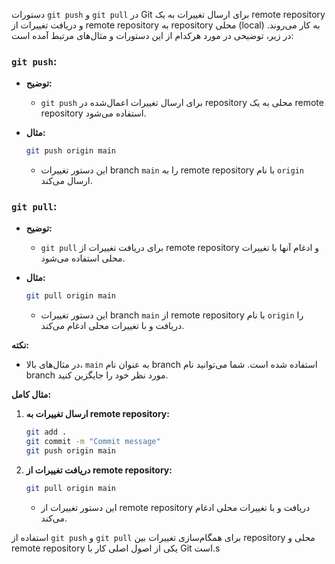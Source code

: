دستورات `git push` و `git pull` در Git برای ارسال تغییرات به یک remote repository و دریافت تغییرات از remote repository به repository محلی (local) به کار می‌روند. در زیر، توضیحی در مورد هرکدام از این دستورات و مثال‌های مرتبط آمده است:

### `git push`:

- **توضیح:**
  - `git push` برای ارسال تغییرات اعمال‌شده در repository محلی به یک remote repository استفاده می‌شود.

- **مثال:**
  ```bash
  git push origin main
  ```
  - این دستور تغییرات branch `main` را به remote repository با نام `origin` ارسال می‌کند.

### `git pull`:

- **توضیح:**
  - `git pull` برای دریافت تغییرات از remote repository و ادغام آنها با تغییرات محلی استفاده می‌شود.

- **مثال:**
  ```bash
  git pull origin main
  ```
  - این دستور تغییرات branch `main` از remote repository با نام `origin` را دریافت و با تغییرات محلی ادغام می‌کند.

**نکته:**
- در مثال‌های بالا، `main` به عنوان نام branch استفاده شده است. شما می‌توانید نام branch مورد نظر خود را جایگزین کنید.

**مثال کامل:**

1. **ارسال تغییرات به remote repository:**
   ```bash
   git add .
   git commit -m "Commit message"
   git push origin main
   ```

2. **دریافت تغییرات از remote repository:**
   ```bash
   git pull origin main
   ```
   - این دستور تغییرات از remote repository دریافت و با تغییرات محلی ادغام می‌کند.

استفاده از `git push` و `git pull` برای همگام‌سازی تغییرات بین repository محلی و remote repository یکی از اصول اصلی کار با Git است.s
